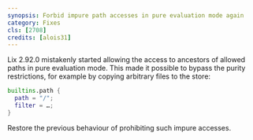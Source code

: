 ```yaml
---
synopsis: Forbid impure path accesses in pure evaluation mode again
category: Fixes
cls: [2708]
credits: [alois31]
---
```

Lix 2.92.0 mistakenly started allowing the access to ancestors of allowed paths in pure evaluation mode.
This made it possible to bypass the purity restrictions, for example by copying arbitrary files to the store:
```nix
builtins.path {
  path = "/";
  filter = …;
}
```
Restore the previous behaviour of prohibiting such impure accesses.
